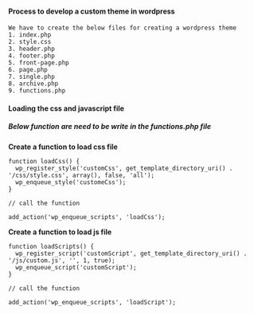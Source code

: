 #### Process to develop a custom theme in wordpress 
```
We have to create the below files for creating a wordpress theme 
1. index.php
2. style.css
3. header.php
4. footer.php
5. front-page.php
6. page.php
7. single.php
8. archive.php
9. functions.php
```

#### Loading the css and javascript file

##### Below function are need to be write in the functions.php file

**Create a function to load css file**

```
function loadCss() {
  wp_register_style('customCss', get_template_directory_uri() . '/css/style.css', array(), false, 'all');
  wp_enqueue_style('customeCss');
}

// call the function 

add_action('wp_enqueue_scripts', 'loadCss');
```

**Create a function to load js file**

```
function loadScripts() {
  wp_register_script('customScript', get_template_directory_uri() . '/js/custom.js', '', 1, true);
  wp_enqueue_script('customScript');
}

// call the function 

add_action('wp_enqueue_scripts', 'loadScript');
```
